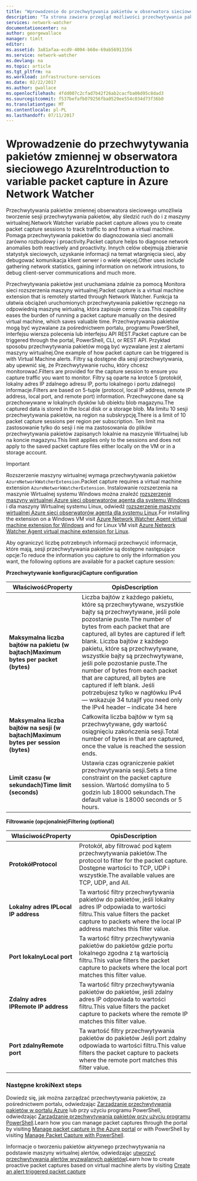 ```yaml
---
title: "Wprowadzenie do przechwytywania pakietów w obserwatora sieciowego Azure | Dokumentacja firmy Microsoft"
description: "Ta strona zawiera przegląd możliwości przechwytywania pakietów obserwatora sieciowego"
services: network-watcher
documentationcenter: na
author: georgewallace
manager: timlt
editor: 
ms.assetid: 3a81afaa-ecd9-4004-b68e-69ab56913356
ms.service: network-watcher
ms.devlang: na
ms.topic: article
ms.tgt_pltfrm: na
ms.workload: infrastructure-services
ms.date: 02/22/2017
ms.author: gwallace
ms.openlocfilehash: 4fdd007c2cfad7b42f26ab2cacfba06d95c8dad3
ms.sourcegitcommit: f537befafb079256fba0529ee554c034d73f36b0
ms.translationtype: MT
ms.contentlocale: pl-PL
ms.lasthandoff: 07/11/2017
---
```

# <a name="introduction-to-variable-packet-capture-in-azure-network-watcher"></a><span data-ttu-id="4e251-103">Wprowadzenie do przechwytywania pakietów zmiennej w obserwatora sieciowego Azure</span><span class="sxs-lookup"><span data-stu-id="4e251-103">Introduction to variable packet capture in Azure Network Watcher</span></span>

<span data-ttu-id="4e251-104">Przechwytywania pakietów zmiennej obserwatora sieciowego umożliwia tworzenie sesji przechwytywania pakietów, aby śledzić ruch do i z maszyny wirtualnej.</span><span class="sxs-lookup"><span data-stu-id="4e251-104">Network Watcher variable packet capture allows you to create packet capture sessions to track traffic to and from a virtual machine.</span></span> <span data-ttu-id="4e251-105">Pomaga przechwytywania pakietów do diagnozowania sieci anomalii zarówno rozbudowy i proactivity.</span><span class="sxs-lookup"><span data-stu-id="4e251-105">Packet capture helps to diagnose network anomalies both reactively and proactivity.</span></span> <span data-ttu-id="4e251-106">Innych celów obejmują zbieranie statystyk sieciowych, uzyskanie informacji na temat wtargnięcia sieci, aby debugować komunikacja klient serwer i o wiele więcej.</span><span class="sxs-lookup"><span data-stu-id="4e251-106">Other uses include gathering network statistics, gaining information on network intrusions, to debug client-server communications and much more.</span></span>

<span data-ttu-id="4e251-107">Przechwytywania pakietów jest uruchamiana zdalnie za pomocą Monitora sieci rozszerzenia maszyny wirtualnej.</span><span class="sxs-lookup"><span data-stu-id="4e251-107">Packet capture is a virtual machine extension that is remotely started through Network Watcher.</span></span> <span data-ttu-id="4e251-108">Funkcja ta ułatwia obciążeń uruchomionych przechwytywania pakietów ręcznego na odpowiednią maszynę wirtualną, która zapisuje cenny czas.</span><span class="sxs-lookup"><span data-stu-id="4e251-108">This capability eases the burden of running a packet capture manually on the desired virtual machine, which saves valuable time.</span></span> <span data-ttu-id="4e251-109">Przechwytywania pakietów mogą być wyzwalane za pośrednictwem portalu, programu PowerShell, interfejsu wiersza polecenia lub interfejsu API REST.</span><span class="sxs-lookup"><span data-stu-id="4e251-109">Packet capture can be triggered through the portal, PowerShell, CLI, or REST API.</span></span> <span data-ttu-id="4e251-110">Przykład sposobu przechwytywania pakietów mogą być wyzwalane jest z alertami maszyny wirtualnej.</span><span class="sxs-lookup"><span data-stu-id="4e251-110">One example of how packet capture can be triggered is with Virtual Machine alerts.</span></span> <span data-ttu-id="4e251-111">Filtry są dostępne dla sesji przechwytywania, aby upewnić się, że Przechwytywanie ruchu, który chcesz monitorować.</span><span class="sxs-lookup"><span data-stu-id="4e251-111">Filters are provided for the capture session to ensure you capture traffic you want to monitor.</span></span> <span data-ttu-id="4e251-112">Filtry są oparte na krotce 5 (protokół, lokalny adres IP zdalnego adresu IP, portu lokalnego i portu zdalnego) informacje.</span><span class="sxs-lookup"><span data-stu-id="4e251-112">Filters are based on 5-tuple (protocol, local IP address, remote IP address, local port, and remote port) information.</span></span> <span data-ttu-id="4e251-113">Przechwycone dane są przechowywane w lokalnych dysków lub obiektu blob magazynu.</span><span class="sxs-lookup"><span data-stu-id="4e251-113">The captured data is stored in the local disk or a storage blob.</span></span> <span data-ttu-id="4e251-114">Ma limitu 10 sesji przechwytywania pakietów, na region na subskrypcję.</span><span class="sxs-lookup"><span data-stu-id="4e251-114">There is a limit of 10 packet capture sessions per region per subscription.</span></span> <span data-ttu-id="4e251-115">Ten limit ma zastosowanie tylko do sesji i nie ma zastosowania do plików przechwytywania pakietów zapisanych lokalnie na maszynie Wirtualnej lub na koncie magazynu.</span><span class="sxs-lookup"><span data-stu-id="4e251-115">This limit applies only to the sessions and does not apply to the saved packet capture files either locally on the VM or in a storage account.</span></span>

> [!IMPORTANT]
> <span data-ttu-id="4e251-116">Rozszerzenie maszyny wirtualnej wymaga przechwytywania pakietów `AzureNetworkWatcherExtension`.</span><span class="sxs-lookup"><span data-stu-id="4e251-116">Packet capture requires a virtual machine extension `AzureNetworkWatcherExtension`.</span></span> <span data-ttu-id="4e251-117">Instalowanie rozszerzenia na maszynie Wirtualnej systemu Windows można znaleźć [rozszerzenie maszyny wirtualnej Azure sieci obserwatorów agenta dla systemu Windows](../virtual-machines/windows/extensions-nwa.md) i dla maszyny Wirtualnej systemu Linux, odwiedź [rozszerzenie maszyny wirtualnej Azure sieci obserwatorów agenta dla systemu Linux](../virtual-machines/linux/extensions-nwa.md).</span><span class="sxs-lookup"><span data-stu-id="4e251-117">For installing the extension on a Windows VM visit [Azure Network Watcher Agent virtual machine extension for Windows](../virtual-machines/windows/extensions-nwa.md) and for Linux VM visit [Azure Network Watcher Agent virtual machine extension for Linux](../virtual-machines/linux/extensions-nwa.md).</span></span>

<span data-ttu-id="4e251-118">Aby ograniczyć liczbę potrzebnych informacji przechwycić informacje, które mają, sesji przechwytywania pakietów są dostępne następujące opcje:</span><span class="sxs-lookup"><span data-stu-id="4e251-118">To reduce the information you capture to only the information you want, the following options are available for a packet capture session:</span></span>

<span data-ttu-id="4e251-119">**Przechwytywanie konfiguracji**</span><span class="sxs-lookup"><span data-stu-id="4e251-119">**Capture configuration**</span></span>

|<span data-ttu-id="4e251-120">Właściwość</span><span class="sxs-lookup"><span data-stu-id="4e251-120">Property</span></span>|<span data-ttu-id="4e251-121">Opis</span><span class="sxs-lookup"><span data-stu-id="4e251-121">Description</span></span>|
|---|---|
|<span data-ttu-id="4e251-122">**Maksymalna liczba bajtów na pakietu (w bajtach)**</span><span class="sxs-lookup"><span data-stu-id="4e251-122">**Maximum bytes per packet (bytes)**</span></span> | <span data-ttu-id="4e251-123">Liczba bajtów z każdego pakietu, które są przechwytywane, wszystkie bajty są przechwytywane, jeśli pole pozostanie puste.</span><span class="sxs-lookup"><span data-stu-id="4e251-123">The number of bytes from each packet that are captured, all bytes are captured if left blank.</span></span> <span data-ttu-id="4e251-124">Liczba bajtów z każdego pakietu, które są przechwytywane, wszystkie bajty są przechwytywane, jeśli pole pozostanie puste.</span><span class="sxs-lookup"><span data-stu-id="4e251-124">The number of bytes from each packet that are captured, all bytes are captured if left blank.</span></span> <span data-ttu-id="4e251-125">Jeśli potrzebujesz tylko w nagłówku IPv4 — wskazuje 34 tutaj</span><span class="sxs-lookup"><span data-stu-id="4e251-125">If you need only the IPv4 header – indicate 34 here</span></span> |
|<span data-ttu-id="4e251-126">**Maksymalna liczba bajtów na sesji (w bajtach)**</span><span class="sxs-lookup"><span data-stu-id="4e251-126">**Maximum bytes per session (bytes)**</span></span> | <span data-ttu-id="4e251-127">Całkowita liczba bajtów w tym są przechwytywane, gdy wartość osiągnięciu zakończenia sesji.</span><span class="sxs-lookup"><span data-stu-id="4e251-127">Total number of bytes in that are captured, once the value is reached the session ends.</span></span>|
|<span data-ttu-id="4e251-128">**Limit czasu (w sekundach)**</span><span class="sxs-lookup"><span data-stu-id="4e251-128">**Time limit (seconds)**</span></span> | <span data-ttu-id="4e251-129">Ustawia czas ograniczenie pakiet przechwytywania sesji.</span><span class="sxs-lookup"><span data-stu-id="4e251-129">Sets a time constraint on the packet capture session.</span></span> <span data-ttu-id="4e251-130">Wartość domyślna to 5 godzin lub 18000 sekundach.</span><span class="sxs-lookup"><span data-stu-id="4e251-130">The default value is 18000 seconds or 5 hours.</span></span>|

<span data-ttu-id="4e251-131">**Filtrowanie (opcjonalnie)**</span><span class="sxs-lookup"><span data-stu-id="4e251-131">**Filtering (optional)**</span></span>

|<span data-ttu-id="4e251-132">Właściwość</span><span class="sxs-lookup"><span data-stu-id="4e251-132">Property</span></span>|<span data-ttu-id="4e251-133">Opis</span><span class="sxs-lookup"><span data-stu-id="4e251-133">Description</span></span>|
|---|---|
|<span data-ttu-id="4e251-134">**Protokół**</span><span class="sxs-lookup"><span data-stu-id="4e251-134">**Protocol**</span></span> | <span data-ttu-id="4e251-135">Protokół, aby filtrować pod kątem przechwytywania pakietów.</span><span class="sxs-lookup"><span data-stu-id="4e251-135">The protocol to filter for the packet capture.</span></span> <span data-ttu-id="4e251-136">Dostępne wartości to TCP, UDP i wszystkie.</span><span class="sxs-lookup"><span data-stu-id="4e251-136">The available values are TCP, UDP, and All.</span></span>|
|<span data-ttu-id="4e251-137">**Lokalny adres IP**</span><span class="sxs-lookup"><span data-stu-id="4e251-137">**Local IP address**</span></span> | <span data-ttu-id="4e251-138">Ta wartość filtry przechwytywania pakietów do pakietów, jeśli lokalny adres IP odpowiada to wartości filtru.</span><span class="sxs-lookup"><span data-stu-id="4e251-138">This value filters the packet capture to packets where the local IP address matches this filter value.</span></span>|
|<span data-ttu-id="4e251-139">**Port lokalny**</span><span class="sxs-lookup"><span data-stu-id="4e251-139">**Local port**</span></span> | <span data-ttu-id="4e251-140">Ta wartość filtry przechwytywania pakietów do pakietów gdzie portu lokalnego zgodna z tą wartością filtru.</span><span class="sxs-lookup"><span data-stu-id="4e251-140">This value filters the packet capture to packets where the local port matches this filter value.</span></span>|
|<span data-ttu-id="4e251-141">**Zdalny adres IP**</span><span class="sxs-lookup"><span data-stu-id="4e251-141">**Remote IP address**</span></span> | <span data-ttu-id="4e251-142">Ta wartość filtry przechwytywania pakietów do pakietów, jeśli zdalny adres IP odpowiada to wartości filtru.</span><span class="sxs-lookup"><span data-stu-id="4e251-142">This value filters the packet capture to packets where the remote IP matches this filter value.</span></span>|
|<span data-ttu-id="4e251-143">**Port zdalny**</span><span class="sxs-lookup"><span data-stu-id="4e251-143">**Remote port**</span></span> | <span data-ttu-id="4e251-144">Ta wartość filtry przechwytywania pakietów do pakietów Jeśli port zdalny odpowiada to wartości filtru.</span><span class="sxs-lookup"><span data-stu-id="4e251-144">This value filters the packet capture to packets where the remote port matches this filter value.</span></span>|

### <a name="next-steps"></a><span data-ttu-id="4e251-145">Następne kroki</span><span class="sxs-lookup"><span data-stu-id="4e251-145">Next steps</span></span>

<span data-ttu-id="4e251-146">Dowiedz się, jak można zarządzać przechwytywania pakietów, za pośrednictwem portalu, odwiedzając [Zarządzanie przechwytywania pakietów w portalu Azure](network-watcher-packet-capture-manage-portal.md) lub przy użyciu programu PowerShell, odwiedzając [Zarządzanie przechwytywania pakietów przy użyciu programu PowerShell](network-watcher-packet-capture-manage-powershell.md).</span><span class="sxs-lookup"><span data-stu-id="4e251-146">Learn how you can manage packet captures through the portal by visiting [Manage packet capture in the Azure portal](network-watcher-packet-capture-manage-portal.md) or with PowerShell by visiting [Manage Packet Capture with PowerShell](network-watcher-packet-capture-manage-powershell.md).</span></span>

<span data-ttu-id="4e251-147">Informacje o tworzeniu pakietów aktywnego przechwytywania na podstawie maszyny wirtualnej alertów, odwiedzając [utworzyć przechwytywania alertów wyzwalanych pakietów](network-watcher-alert-triggered-packet-capture.md)</span><span class="sxs-lookup"><span data-stu-id="4e251-147">Learn how to create proactive packet captures based on virtual machine alerts by visiting [Create an alert triggered packet capture](network-watcher-alert-triggered-packet-capture.md)</span></span>

<!--Image references-->
[1]: ./media/network-watcher-packet-capture-overview/figure1.png













